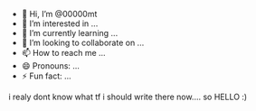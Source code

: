 - 👋 Hi, I’m @00000mt
- 👀 I’m interested in ...
- 🌱 I’m currently learning ...
- 💞️ I’m looking to collaborate on ...
- 📫 How to reach me ...
- 😄 Pronouns: ...
- ⚡ Fun fact: ...


i realy dont know what tf i should write there now.... so HELLO :)
<!---
00000mt/00000mt is a ✨ special ✨ repository because its `README.md` (this file) appears on your GitHub profile.
You can click the Preview link to take a look at your changes.
--->

